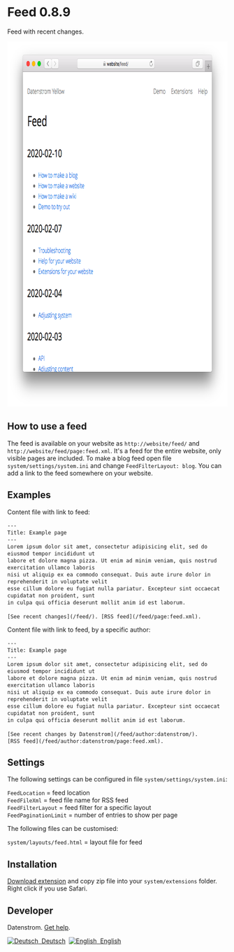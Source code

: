 Feed 0.8.9
==========
Feed with recent changes.

<p align="center"><img src="feed-screenshot.png?raw=true" width="795" height="836" alt="Screenshot"></p>

## How to use a feed

The feed is available on your website as `http://website/feed/` and `http://website/feed/page:feed.xml`. It's a feed for the entire website, only visible pages are included. To make a blog feed open file `system/settings/system.ini` and change `FeedFilterLayout: blog`. You can add a link to the feed somewhere on your website.

## Examples

Content file with link to feed:

    ---
    Title: Example page
    ---
    Lorem ipsum dolor sit amet, consectetur adipisicing elit, sed do eiusmod tempor incididunt ut 
    labore et dolore magna pizza. Ut enim ad minim veniam, quis nostrud exercitation ullamco laboris 
    nisi ut aliquip ex ea commodo consequat. Duis aute irure dolor in reprehenderit in voluptate velit 
    esse cillum dolore eu fugiat nulla pariatur. Excepteur sint occaecat cupidatat non proident, sunt 
    in culpa qui officia deserunt mollit anim id est laborum.
    
    [See recent changes](/feed/). [RSS feed](/feed/page:feed.xml).

Content file with link to feed, by a specific author:

    ---
    Title: Example page
    ---
    Lorem ipsum dolor sit amet, consectetur adipisicing elit, sed do eiusmod tempor incididunt ut 
    labore et dolore magna pizza. Ut enim ad minim veniam, quis nostrud exercitation ullamco laboris 
    nisi ut aliquip ex ea commodo consequat. Duis aute irure dolor in reprehenderit in voluptate velit 
    esse cillum dolore eu fugiat nulla pariatur. Excepteur sint occaecat cupidatat non proident, sunt 
    in culpa qui officia deserunt mollit anim id est laborum.

    [See recent changes by Datenstrom](/feed/author:datenstrom/). 
    [RSS feed](/feed/author:datenstrom/page:feed.xml).

## Settings

The following settings can be configured in file `system/settings/system.ini`:

`FeedLocation` = feed location  
`FeedFileXml` = feed file name for RSS feed  
`FeedFilterLayout` = feed filter for a specific layout  
`FeedPaginationLimit` = number of entries to show per page  

The following files can be customised:

`system/layouts/feed.html` = layout file for feed  

## Installation

[Download extension](https://github.com/datenstrom/yellow-extensions/raw/master/zip/feed.zip) and copy zip file into your `system/extensions` folder. Right click if you use Safari.

## Developer

Datenstrom. [Get help](https://datenstrom.se/yellow/help/).

<p>
<a href="README-de.md"><img src="https://raw.githubusercontent.com/datenstrom/yellow-extensions/master/source/help/language-de.png" width="15" height="15" alt="Deutsch">&nbsp; Deutsch</a>&nbsp;
<a href="README.md"><img src="https://raw.githubusercontent.com/datenstrom/yellow-extensions/master/source/help/language-en.png" width="15" height="15" alt="English">&nbsp; English</a>&nbsp;
</p>
